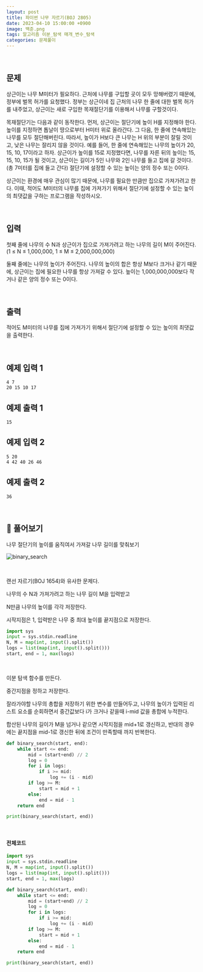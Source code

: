 ```yaml
---
layout: post
title: 파이썬 나무 자르기(BOJ 2805)
date: 2023-04-10 15:00:00 +0900
image: 백준.png
tags: 알고리즘 이분_탐색 매개_변수_탐색
categories: 문제풀이
---
```


<br>

## 문제

상근이는 나무 M미터가 필요하다. 근처에 나무를 구입할 곳이 모두 망해버렸기 때문에, 정부에 벌목 허가를 요청했다. 정부는 상근이네 집 근처의 나무 한 줄에 대한 벌목 허가를 내주었고, 상근이는 새로 구입한 목재절단기를 이용해서 나무를 구할것이다.

목재절단기는 다음과 같이 동작한다. 먼저, 상근이는 절단기에 높이 H를 지정해야 한다. 높이를 지정하면 톱날이 땅으로부터 H미터 위로 올라간다. 그 다음, 한 줄에 연속해있는 나무를 모두 절단해버린다. 따라서, 높이가 H보다 큰 나무는 H 위의 부분이 잘릴 것이고, 낮은 나무는 잘리지 않을 것이다. 예를 들어, 한 줄에 연속해있는 나무의 높이가 20, 15, 10, 17이라고 하자. 상근이가 높이를 15로 지정했다면, 나무를 자른 뒤의 높이는 15, 15, 10, 15가 될 것이고, 상근이는 길이가 5인 나무와 2인 나무를 들고 집에 갈 것이다. (총 7미터를 집에 들고 간다) 절단기에 설정할 수 있는 높이는 양의 정수 또는 0이다.

상근이는 환경에 매우 관심이 많기 때문에, 나무를 필요한 만큼만 집으로 가져가려고 한다. 이때, 적어도 M미터의 나무를 집에 가져가기 위해서 절단기에 설정할 수 있는 높이의 최댓값을 구하는 프로그램을 작성하시오.

<br>

## 입력

첫째 줄에 나무의 수 N과 상근이가 집으로 가져가려고 하는 나무의 길이 M이 주어진다. (1 ≤ N ≤ 1,000,000, 1 ≤ M ≤ 2,000,000,000)

둘째 줄에는 나무의 높이가 주어진다. 나무의 높이의 합은 항상 M보다 크거나 같기 때문에, 상근이는 집에 필요한 나무를 항상 가져갈 수 있다. 높이는 1,000,000,000보다 작거나 같은 양의 정수 또는 0이다.

<br>

## 출력

적어도 M미터의 나무를 집에 가져가기 위해서 절단기에 설정할 수 있는 높이의 최댓값을 출력한다.

<br>

## 예제 입력 1 

```
4 7
20 15 10 17
```

## 예제 출력 1

```
15
```

## 예제 입력 2

```
5 20
4 42 40 26 46
```

## 예제 출력 2

```
36
```

<br>

## 📝 풀어보기

나무 절단기의 높이를 움직여서 가져갈 나무 길이를 맞춰보기

![binary_search](../../binary_search.gif)

<br>

랜선 자르기(BOJ 1654)와 유사한 문제다.

나무의 수 N과 가져가려고 하는 나무 길이 M을 입력받고

N만큼 나무의 높이를 각각 저장한다.

시작지점은 1, 입력받은 나무 중 최대 높이를 끝지점으로 저장한다.

``` python
import sys
input = sys.stdin.readline
N, M = map(int, input().split())
logs = list(map(int, input().split()))
start, end = 1, max(logs)
```

<br>

이분 탐색 함수를 만든다.

중간지점을 정하고 저장한다.

잘라가야할 나무의 총합을 저장하기 위한 변수를 만들어두고, 나무의 높이가 입력된 리스트 요소를 순회하면서 중간값보다 i가 크거나 같을때 i-mid 값을 총합에 누적한다.

합산된 나무의 길이가 M을 넘거나 같으면 시작지점을 mid+1로 갱신하고, 반대의 경우에는 끝지점을 mid-1로 갱신한 뒤에 조건이 만족할때 까지 반복한다.  

```python
def binary_search(start, end):
    while start <= end:
        mid = (start+end) // 2
        log = 0
        for i in logs:
            if i >= mid:
                log += (i - mid)
        if log >= M:
            start = mid + 1
        else:
            end = mid - 1
    return end

print(binary_search(start, end))
```

<br>

#### 전체코드

``` python
import sys
input = sys.stdin.readline
N, M = map(int, input().split())
logs = list(map(int, input().split()))
start, end = 1, max(logs)

def binary_search(start, end):
    while start <= end:
        mid = (start+end) // 2
        log = 0
        for i in logs:
            if i >= mid:
                log += (i - mid)
        if log >= M:
            start = mid + 1
        else:
            end = mid - 1
    return end

print(binary_search(start, end))
```



